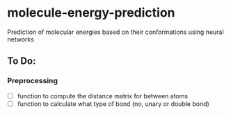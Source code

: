 # molecule-energy-prediction

Prediction of molecular energies based on their conformations using neural networks

## To Do:

### Preprocessing

- [ ] function to compute the distance matrix for between atoms
- [ ] function to calculate what type of bond (no, unary or double bond)
